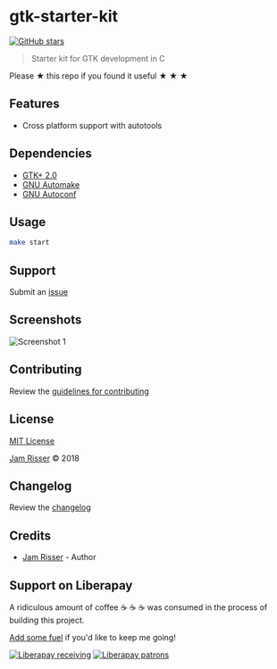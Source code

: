 # gtk-starter-kit

[![GitHub stars](https://img.shields.io/github/stars/codejamninja/gtk-starter-kit.svg?style=social&label=Stars)](https://github.com/codejamninja/gtk-starter-kit)

> Starter kit for GTK development in C

Please ★ this repo if you found it useful ★ ★ ★


## Features

* Cross platform support with autotools


## Dependencies

* [GTK+ 2.0](https://www.gtk.org)
* [GNU Automake](https://www.gnu.org/software/automake)
* [GNU Autoconf](https://www.gnu.org/software/autoconf)


## Usage

```sh
make start
```


## Support

Submit an [issue](https://github.com/codejamninja/gtk-starter-kit/issues/new)


## Screenshots

![Screenshot 1](https://user-images.githubusercontent.com/6234038/41393079-b4de86aa-6f69-11e8-967d-5d556a87ac93.jpg)


## Contributing

Review the [guidelines for contributing](https://github.com/codejamninja/gtk-starter-kit/blob/master/CONTRIBUTING.md)


## License

[MIT License](https://github.com/codejamninja/gtk-starter-kit/blob/master/LICENSE)

[Jam Risser](https://codejam.ninja) © 2018


## Changelog

Review the [changelog](https://github.com/codejamninja/gtk-starter-kit/blob/master/CHANGELOG.md)


## Credits

* [Jam Risser](https://codejam.ninja) - Author


## Support on Liberapay

A ridiculous amount of coffee ☕ ☕ ☕ was consumed in the process of building this project.

[Add some fuel](https://liberapay.com/codejamninja/donate) if you'd like to keep me going!

[![Liberapay receiving](https://img.shields.io/liberapay/receives/codejamninja.svg?style=flat-square)](https://liberapay.com/codejamninja/donate)
[![Liberapay patrons](https://img.shields.io/liberapay/patrons/codejamninja.svg?style=flat-square)](https://liberapay.com/codejamninja/donate)
